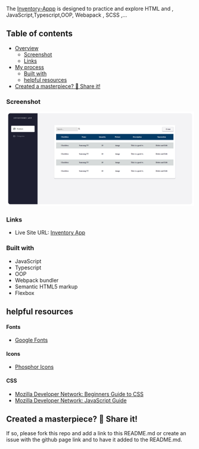 The [Inventory-Appp](soon...) is designed to practice and explore HTML and , JavaScript,Typescript,OOP, Webapack , SCSS ,...

## Table of contents

- [Overview](#overview)
  - [Screenshot](#screenshot)
  - [Links](#links)
- [My process](#my-process)
  - [Built with](#built-with)
  - [helpful resources](#helpful-resources)
- [Created a masterpiece? 🎨 Share it!](#Created-a-masterpiece)

### Screenshot

![](./screenshot.png)

### Links

- Live Site URL: [Inventory App](soon...)

### Built with

- JavaScript
- Typescript
- OOP
- Webpack bundler
- Semantic HTML5 markup
- Flexbox

## helpful resources

#### Fonts

- [Google Fonts](https://fonts.google.com/specimen/Roboto)

#### Icons

- [Phosphor Icons](https://phosphoricons.com/)

#### CSS

- [Mozilla Developer Network: Beginners Guide to CSS](https://developer.mozilla.org/en-US/docs/Learn/CSS/Introduction_to_CSS)
- [Mozilla Developer Network: JavaScript Guide](https://developer.mozilla.org/en-US/docs/Web/JavaScript/Guide)

## Created a masterpiece? 🎨 Share it!

If so, please fork this repo and add a link to this README.md or create an issue with the github page link and to have it added to the README.md.

